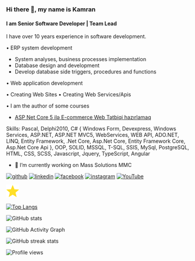 ### Hi there 👋, my name is Kamran
#### I am Senior Software Developer | Team Lead
I have over 10 years experience in software development.

• ERP system development
- System analyses, business processes implementation
- Database design and development
- Develop database side triggers, procedures and functions

• Web application development

• Creating Web Sites
• Creating Web Services/Apis

• I am the author of some courses
   - [ASP Net Core 5 ilə E-commerce Web Tətbiqi hazırlamaq](https://www.udemy.com/course/asp-net-core-5-ile-commerce/?referralCode=DB1B465B2F8F2CFCE7B2)

Skills: Pascal,  Delphi2010,  C# { Windows Form, Devexpress,  Windows Services,  ASP.NET, ASP.NET MVC5, WebServices, WEB API, ADO.NET,  LINQ, Entity Framework,  .Net Core,  Asp.Net Core, Entity Framework Core, Asp.Net Core Api }, OOP, SOLID,  MSSQL, T-SQL, SSIS, MySql, PostgreSQL, HTML,  CSS, SCSS,  Javascript,  Jquery, TypeScript, Angular

- 🔭 I’m currently working on Mass Solutions MMC 


[<img src='https://cdn.jsdelivr.net/npm/simple-icons@3.0.1/icons/github.svg' alt='github' height='40'>](https://github.com/kamranAeff)  [<img src='https://cdn.jsdelivr.net/npm/simple-icons@3.0.1/icons/linkedin.svg' alt='linkedin' height='40'>](https://www.linkedin.com/in/https://www.linkedin.com/in/kamran-a-eff-200b54ba/)  [<img src='https://cdn.jsdelivr.net/npm/simple-icons@3.0.1/icons/facebook.svg' alt='facebook' height='40'>](https://www.facebook.com/kamran.aeff.75)  [<img src='https://cdn.jsdelivr.net/npm/simple-icons@3.0.1/icons/instagram.svg' alt='instagram' height='40'>](https://www.instagram.com/kamran_aeff/)  [<img src='https://cdn.jsdelivr.net/npm/simple-icons@3.0.1/icons/youtube.svg' alt='YouTube' height='40'>](https://www.youtube.com/user/maraz2011able)  

<a href='https://stars.github.com/'><img src='https://raw.githubusercontent.com/acervenky/animated-github-badges/master/assets/starbadge.gif' width='35' height='35'></a> 

[![Top Langs](https://github-readme-stats.vercel.app/api/top-langs/?username=kamranAeff)](https://github.com/anuraghazra/github-readme-stats)

![GitHub stats](https://github-readme-stats.vercel.app/api?username=kamranAeff&show_icons=true&count_private=true)  

![GitHub Activity Graph](https://activity-graph.herokuapp.com/graph?username=kamranAeff)  

![GitHub streak stats](https://github-readme-streak-stats.herokuapp.com/?user=kamranAeff)  

![Profile views](https://gpvc.arturio.dev/kamranAeff)  
